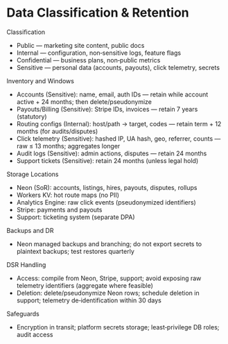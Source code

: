 # Data Classification & Retention

Classification
- Public — marketing site content, public docs
- Internal — configuration, non‑sensitive logs, feature flags
- Confidential — business plans, non‑public metrics
- Sensitive — personal data (accounts, payouts), click telemetry, secrets

Inventory and Windows
- Accounts (Sensitive): name, email, auth IDs — retain while account active + 24 months; then delete/pseudonymize
- Payouts/Billing (Sensitive): Stripe IDs, invoices — retain 7 years (statutory)
- Routing configs (Internal): host/path → target, codes — retain term + 12 months (for audits/disputes)
- Click telemetry (Sensitive): hashed IP, UA hash, geo, referrer, counts — raw ≤ 13 months; aggregates longer
- Audit logs (Sensitive): admin actions, disputes — retain 24 months
- Support tickets (Sensitive): retain 24 months (unless legal hold)

Storage Locations
- Neon (SoR): accounts, listings, hires, payouts, disputes, rollups
- Workers KV: hot route maps (no PII)
- Analytics Engine: raw click events (pseudonymized identifiers)
- Stripe: payments and payouts
- Support: ticketing system (separate DPA)

Backups and DR
- Neon managed backups and branching; do not export secrets to plaintext backups; test restores quarterly

DSR Handling
- Access: compile from Neon, Stripe, support; avoid exposing raw telemetry identifiers (aggregate where feasible)
- Deletion: delete/pseudonymize Neon rows; schedule deletion in support; telemetry de‑identification within 30 days

Safeguards
- Encryption in transit; platform secrets storage; least‑privilege DB roles; audit access

